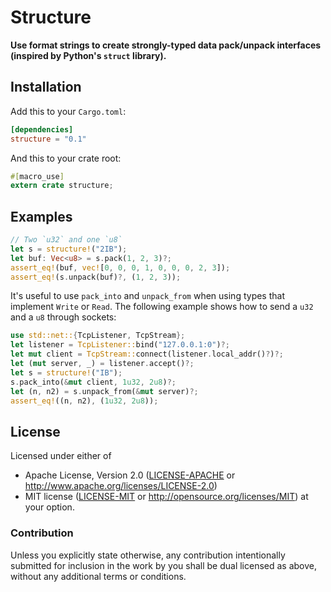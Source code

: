 # Structure

**Use format strings to create strongly-typed data pack/unpack interfaces (inspired by Python's `struct` library).**

## Installation

Add this to your `Cargo.toml`:

```toml
[dependencies]
structure = "0.1"
```

And this to your crate root:

```rust
#[macro_use]
extern crate structure;
```

## Examples

```rust
// Two `u32` and one `u8`
let s = structure!("2IB");
let buf: Vec<u8> = s.pack(1, 2, 3)?;
assert_eq!(buf, vec![0, 0, 0, 1, 0, 0, 0, 2, 3]);
assert_eq!(s.unpack(buf)?, (1, 2, 3));
```

It's useful to use `pack_into` and `unpack_from` when using types that implement `Write` or `Read`.
The following example shows how to send a `u32` and a `u8` through sockets:

```rust
use std::net::{TcpListener, TcpStream};
let listener = TcpListener::bind("127.0.0.1:0")?;
let mut client = TcpStream::connect(listener.local_addr()?)?;
let (mut server, _) = listener.accept()?;
let s = structure!("IB");
s.pack_into(&mut client, 1u32, 2u8)?;
let (n, n2) = s.unpack_from(&mut server)?;
assert_eq!((n, n2), (1u32, 2u8));
```

## License

Licensed under either of
 * Apache License, Version 2.0 ([LICENSE-APACHE](LICENSE-APACHE) or http://www.apache.org/licenses/LICENSE-2.0)
 * MIT license ([LICENSE-MIT](LICENSE-MIT) or http://opensource.org/licenses/MIT)
at your option.

### Contribution

Unless you explicitly state otherwise, any contribution intentionally submitted
for inclusion in the work by you shall be dual licensed as above, without any
additional terms or conditions.
